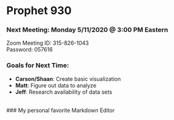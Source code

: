 # Prophet 930
### Next Meeting: Monday 5/11/2020 @ 3:00 PM Eastern
Zoom Meeting ID: 315-826-1043 <br>
Password: 057616

### Goals for Next Time:
* **Carson/Shaan**: Create basic visualization
* **Matt**: Figure out data to analyze
* **Jeff**: Research availability of data sets

<br>
### My personal favorite Markdown Editor
<https://jbt.github.io/markdown-editor/>
